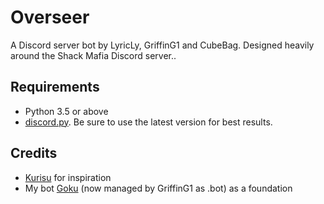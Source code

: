 # Overseer
A Discord server bot by LyricLy, GriffinG1 and CubeBag. Designed heavily around the Shack Mafia Discord server..

## Requirements
* Python 3.5 or above
* [discord.py](https://github.com/Rapptz/discord.py). Be sure to use the latest version for best results.

## Credits
* [Kurisu](https://github.com/ihaveamac/Kurisu) for inspiration
* My bot [Goku](https://github.com/GriffinG1/.bot) (now managed by GriffinG1 as .bot) as a foundation
